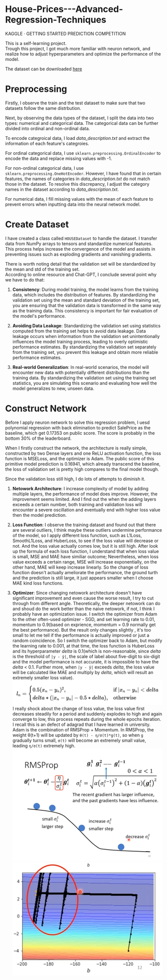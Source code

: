 # House-Prices---Advanced-Regression-Techniques
KAGGLE · GETTING STARTED PREDICTION COMPETITION 

This is a self-learning project.  
Trough this project, I got much more familiar with neuron network, and realize how to adjust hyperparameters and optimize the performance of the model.

The dataset can be downloaded [here](https://www.kaggle.com/competitions/house-prices-advanced-regression-techniques/)

# Preprocessing
Firstly, I observe the train and the test dataset to make sure that two datasets follow the same distrbution.

Next, by observing the data types of the dataset, I split the data into two types: numerical and categorical data. The categorical data can be further divided into ordinal and non-ordinal data.

To encode categroical data, I load *data_description.txt* and extract the information of each feature's categroies.

For ordinal categorical data, I use `sklearn.preprocessing.OrdinalEncoder` to encode the data and replace missing values with -1.

For non-ordinal categorical data, I use `sklearn.preprocessing.OneHotEncoder`. However, I have found that in certain features, the names of categories in *data_description.txt* do not match those in the dataset. To resolve this discrepancy, I adjust the category names in the dataset according to *data_description.txt*.

For numerical data, I fill missing values with the mean of each feature to prevent errors when inputting data into the neural network model.

# Create Dataset
I have created a class called `HOUSEDataset` to handle the dataset. I transfer data from NumPy arrays to tensors and standardize numerical features. This process helps increase the convergence of the model and assists in preventing issues such as exploding gradients and vanishing gradients.

There is worth noting detail that the validation set will be standardized by the mean and std of the training set.  
According to online resource and Chat-GPT, I conclude several point why we have to do that:

1. **Consistency**: During model training, the model learns from the training data, which includes the distribution of features. By standardizing the validation set using the mean and standard deviation of the training set, you are ensuring that the validation data is transformed in the same way as the training data. This consistency is important for fair evaluation of the model's performance.

2. **Avoiding Data Leakage**: Standardizing the validation set using statistics computed from the training set helps to avoid data leakage. Data leakage occurs when information from the validation set unintentionally influences the model training process, leading to overly optimistic performance estimates. By standardizing the validation set separately from the training set, you prevent this leakage and obtain more reliable performance estimates.

3. **Real-world Generalization**: In real-world scenarios, the model will encounter new data with potentially different distributions than the training data. By standardizing the validation set using the training set statistics, you are simulating this scenario and evaluating how well the model generalizes to new, unseen data.

# Construct Network  
Before I apply neuron network to solve this regression problem, I uesd polynomial regression with back elimination to predict SalePrice as the baseline, which get 0.17353 on public score. The score is probably in the bottom 30% of the leaderboard.  

When I firstly construct the network, the architecture is really simple, constructed by two Dense layers and one ReLU activation function, the loss function is MSELoss, and the optimizer is Adam.  The public score of this primitive model prediction is 0.16941, which already transcend the baseline, the loss of validation set is pretty high compares to the final model though. 

Since the validation loss still high, I do lots of attempts to diminish it.  
1. **Netowork Architecture**: I increase complexity of model by adding multiple layers, the performance of model does improve. However, the improvement seems limited. And I find out the when the adding layers exceeds a certain number, both training and validation loss will encounter a severe oscillation and eventually end with higher loss value then the model prediction.

2. **Loss Function**: I observe the training dataset and found out that there are several outliers, I think maybe these outliers undermine performance of the model, so I apply different loss function, such as L1Loss, SmoothL1Loss, and HuberLoss, to see if the loss value will decrease or not.  And the loss value actually comes low, but it is still high. After look up the formula of each loss function, I understand that when loss value is small, MSE and MAE have similiar outcome; Nevertheless, when loss value exceeds a certain range, MSE will increase exponentially, on the other hand, MAE will keep increase linearly. So the change of loss function doesn't actually ameliorate the performance, the ground turth and the prediction is still large, it just appears smaller when I choose MAE kind loss functions.

4. **Optimizer**: Since changing netowork architecture doesn't have significant improvement and even cause the worse result, I try to cut through from different angle. Theoretically, the deeper netowork can do and shoud do the work better than the naive netowork, if not, I think I probably have an optimization issue. I switch the optimizer from Adam to the other often-used optimizer - SGD, and set learning rate to 0.01, momentum to 0.9(based on exprience, momentum = 0.9 normally get the best performance). But the result only changes slightly , it's too small to let me tell if the performance is actually improved or just a random coincidence. So I switch the optimizer back to Adam, but modify the learning rate to 0.001, at that time, the loss function is HuberLoss and its hyperparameter *delta* is 0.1(which is non-reasonable, since *delta* is the threshold of `|y - ŷ|`, the scale of label about five-digit to six-digit and the model performance is not accurate, it is impossible to have the *delta* < 0.1. Further more, when `|y - ŷ|` exceeds *delta*, the loss value will be calculated like MAE and multiply by *delta*, which will result an extremely smaller loss value).
![image](https://github.com/hsieh2000/House-Prices---Advanced-Regression-Techniques/blob/main/pic/%E6%88%AA%E5%9C%96%202024-05-17%20%E4%B8%8B%E5%8D%885.12.32.png)
I really shock about the change of loss value, the loss value first decreases steadily for a period and suddenly explodes to high and again converge to low, this process repeats during the whole epochs iteration. I recall this is an defect of adagrad that I have learned in university.
Adam is the combination of RMSProp + Momentum. In RMSProp, the weight θ(t+1) will be updated by  `θ(t) - η/σ(t)*g(t)`, so when `g` gradually turns small,  `σ(t)` will become an extremely small value,  leading `η/σ(t)` extremely high.
![image](https://github.com/hsieh2000/House-Prices---Advanced-Regression-Techniques/blob/main/pic/messageImage_1715939822284.jpg)
![image](https://github.com/hsieh2000/House-Prices---Advanced-Regression-Techniques/blob/main/pic/messageImage_1715938780970.jpg)








